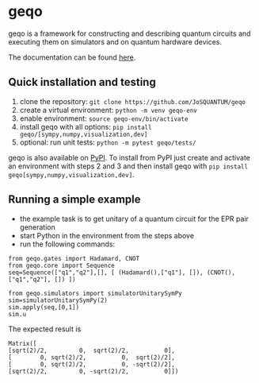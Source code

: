 # geqo
geqo is a framework for constructing and describing quantum circuits and executing them on simulators and on quantum hardware devices.

The documentation can be found [here](https://geqo.jos-quantum.de/intro.html).

## Quick installation and testing
1. clone the repository: `git clone https://github.com/JoSQUANTUM/geqo`
2. create a virtual environment: `python -m venv geqo-env`
3. enable environment: `source geqo-env/bin/activate`
4. install geqo with all options: `pip install geqo/[sympy,numpy,visualization,dev]`
5. optional: run unit tests: `python -m pytest geqo/tests/`

geqo is also available on [PyPI](https://pypi.org/project/geqo/). To install from PyPI just create
and activate an environment with steps 2 and 3 and then install geqo with
`pip install geqo[sympy,numpy,visualization,dev]`.

## Running a simple example
- the example task is to get unitary of a quantum circuit for the EPR pair generation
- start Python in the environment from the steps above
- run the following commands:

```
from geqo.gates import Hadamard, CNOT
from geqo.core import Sequence
seq=Sequence(["q1","q2"],[], [ (Hadamard(),["q1"], []), (CNOT(), ["q1","q2"], []) ])

from geqo.simulators import simulatorUnitarySymPy
sim=simulatorUnitarySymPy(2)
sim.apply(seq,[0,1])
sim.u
```

The expected result is
```
Matrix([
[sqrt(2)/2,         0,  sqrt(2)/2,          0],
[        0, sqrt(2)/2,          0,  sqrt(2)/2],
[        0, sqrt(2)/2,          0, -sqrt(2)/2],
[sqrt(2)/2,         0, -sqrt(2)/2,          0]])
```

